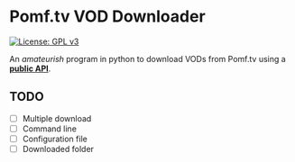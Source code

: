 # Pomf.tv VOD Downloader
[![License: GPL v3](https://img.shields.io/badge/License-GPLv3-blue.svg)](https://gnu.org/licenses/gpl-3.0)

An *amateurish* program in python to download VODs from Pomf.tv using a **[public API](htttps://pomf.tv/help#api)**.

## TODO

- [ ] Multiple download
- [ ] Command line
- [ ] Configuration file
- [ ] Downloaded folder
